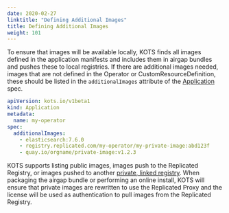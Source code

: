 ```yaml
---
date: 2020-02-27
linktitle: "Defining Additional Images"
title: Defining Additional Images
weight: 101
---
```


To ensure that images will be available locally, KOTS finds all images defined in the application manifests and includes them in airgap bundles and pushes these to local registries. If there are additional images needed, images that are not defined in the Operator or CustomResourceDefinition, these should be listed in the `additionalImages` attribute of the [Application](/reference/v1beta1/application/) spec.

```yaml
apiVersion: kots.io/v1beta1
kind: Application
metadata:
  name: my-operator
spec:
  additionalImages:
    - elasticsearch:7.6.0
    - registry.replicated.com/my-operator/my-private-image:abd123f
    - quay.io/orgname/private-image:v1.2.3
```

KOTS supports listing public images, images push to the Replicated Registry, or images pushed to another [private, linked registry](https://kots.io/vendor/packaging/private-images/). When packaging the airgap bundle or performing an online install, KOTS will ensure that private images are rewritten to use the Replicated Proxy and the license will be used as authentication to pull images from the Replicated Registry.
